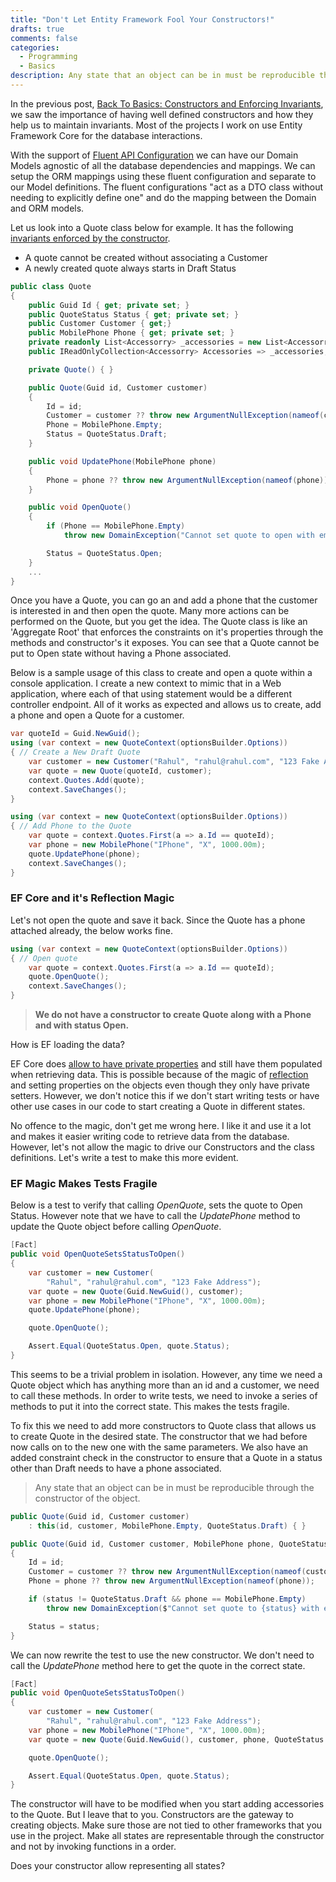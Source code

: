 ```yaml
---
title: "Don't Let Entity Framework Fool Your Constructors!"
drafts: true
comments: false
categories:
  - Programming
  - Basics
description: Any state that an object can be in must be reproducible through the constructor of the object
---
```


In the previous post, [Back To Basics: Constructors and Enforcing Invariants](/blog/constructor_and_constraints/), we saw the importance of having well defined constructors and how they help us to maintain invariants. Most of the projects I work on use Entity Framework Core for the database interactions.

With the support of [Fluent API Configuration](https://www.learnentityframeworkcore.com/configuration/fluent-api) we can have our Domain Models agnostic of all the database dependencies and mappings. We can setup the ORM mappings using these fluent configuration and separate to our Model definitions. The fluent configurations "act as a DTO class without needing to explicitly define one" and do the mapping between the Domain and ORM models.

Let us look into a Quote class below for example. It has the following [invariants enforced by the constructor](/blog/constructor_and_constraints/).

- A quote cannot be created without associating a Customer
- A newly created quote always starts in Draft Status

```csharp
public class Quote
{
    public Guid Id { get; private set; }
    public QuoteStatus Status { get; private set; }
    public Customer Customer { get;}
    public MobilePhone Phone { get; private set; }
    private readonly List<Accessorry> _accessories = new List<Accessorry>();
    public IReadOnlyCollection<Accessorry> Accessories => _accessories;

    private Quote() { }

    public Quote(Guid id, Customer customer)
    {
        Id = id;
        Customer = customer ?? throw new ArgumentNullException(nameof(customer));
        Phone = MobilePhone.Empty;
        Status = QuoteStatus.Draft;
    }

    public void UpdatePhone(MobilePhone phone)
    {
        Phone = phone ?? throw new ArgumentNullException(nameof(phone));
    }

    public void OpenQuote()
    {
        if (Phone == MobilePhone.Empty)
            throw new DomainException("Cannot set quote to open with empty phone");

        Status = QuoteStatus.Open;
    }
    ...
}
```

Once you have a Quote, you can go an and add a phone that the customer is interested in and then open the quote. Many more actions can be performed on the Quote, but you get the idea. The Quote class is like an 'Aggregate Root' that enforces the constraints on it's properties through the methods and constructor's it exposes. You can see that a Quote cannot be put to Open state without having a Phone associated.

Below is a sample usage of this class to create and open a quote within a console application. I create a new context to mimic that in a Web application, where each of that using statement would be a different controller endpoint. All of it works as expected and allows us to create, add a phone and open a Quote for a customer.

```csharp
var quoteId = Guid.NewGuid();
using (var context = new QuoteContext(optionsBuilder.Options))
{ // Create a New Draft Quote
    var customer = new Customer("Rahul", "rahul@rahul.com", "123 Fake Address");
    var quote = new Quote(quoteId, customer);
    context.Quotes.Add(quote);
    context.SaveChanges();
}

using (var context = new QuoteContext(optionsBuilder.Options))
{ // Add Phone to the Quote
    var quote = context.Quotes.First(a => a.Id == quoteId);
    var phone = new MobilePhone("IPhone", "X", 1000.00m);
    quote.UpdatePhone(phone);
    context.SaveChanges();
}
```

### EF Core and it's Reflection Magic

Let's not open the quote and save it back. Since the Quote has a phone attached already, the below works fine.

```csharp
using (var context = new QuoteContext(optionsBuilder.Options))
{ // Open quote
    var quote = context.Quotes.First(a => a.Id == quoteId);
    quote.OpenQuote();
    context.SaveChanges();
}
```

> **We do not have a constructor to create Quote along with a Phone and with status Open.**

How is EF loading the data?

EF Core does [allow to have private properties](https://docs.microsoft.com/en-us/ef/core/modeling/constructors#read-only-properties) and still have them populated when retrieving data. This is possible because of the magic of [reflection](https://docs.microsoft.com/en-us/dotnet/csharp/programming-guide/concepts/reflection) and setting properties on the objects even though they only have private setters.
However, we don't notice this if we don't start writing tests or have other use cases in our code to start creating a Quote in different states.

No offence to the magic, don't get me wrong here. I like it and use it a lot and makes it easier writing code to retrieve data from the database. However, let's not allow the magic to drive our Constructors and the class definitions. Let's write a test to make this more evident.

### EF Magic Makes Tests Fragile

Below is a test to verify that calling _OpenQuote_, sets the quote to Open Status. However note that we have to call the _UpdatePhone_ method to update the Quote object before calling _OpenQuote_.

```csharp
[Fact]
public void OpenQuoteSetsStatusToOpen()
{
    var customer = new Customer(
        "Rahul", "rahul@rahul.com", "123 Fake Address");
    var quote = new Quote(Guid.NewGuid(), customer);
    var phone = new MobilePhone("IPhone", "X", 1000.00m);
    quote.UpdatePhone(phone);

    quote.OpenQuote();

    Assert.Equal(QuoteStatus.Open, quote.Status);
}
```

This seems to be a trivial problem in isolation. However, any time we need a Quote object which has anything more than an id and a customer, we need to call these methods. In order to write tests, we need to invoke a series of methods to put it into the correct state. This makes the tests fragile.

To fix this we need to add more constructors to Quote class that allows us to create Quote in the desired state. The constructor that we had before now calls on to the new one with the same parameters. We also have an added constraint check in the constructor to ensure that a Quote in a status other than Draft needs to have a phone associated.

> Any state that an object can be in must be reproducible through the constructor of the object.

```csharp
public Quote(Guid id, Customer customer)
    : this(id, customer, MobilePhone.Empty, QuoteStatus.Draft) { }

public Quote(Guid id, Customer customer, MobilePhone phone, QuoteStatus status)
{
    Id = id;
    Customer = customer ?? throw new ArgumentNullException(nameof(customer));
    Phone = phone ?? throw new ArgumentNullException(nameof(phone));

    if (status != QuoteStatus.Draft && phone == MobilePhone.Empty)
        throw new DomainException($"Cannot set quote to {status} with empty phone");

    Status = status;
}
```

We can now rewrite the test to use the new constructor. We don't need to call the _UpdatePhone_ method here to get the quote in the correct state.

```csharp
[Fact]
public void OpenQuoteSetsStatusToOpen()
{
    var customer = new Customer(
        "Rahul", "rahul@rahul.com", "123 Fake Address");
    var phone = new MobilePhone("IPhone", "X", 1000.00m);
    var quote = new Quote(Guid.NewGuid(), customer, phone, QuoteStatus.Draft);

    quote.OpenQuote();

    Assert.Equal(QuoteStatus.Open, quote.Status);
}
```

The constructor will have to be modified when you start adding accessories to the Quote. But I leave that to you. Constructors are the gateway to creating objects. Make sure those are not tied to other frameworks that you use in the project. Make all states are representable through the constructor and not by invoking functions in a order.

Does your constructor allow representing all states?
